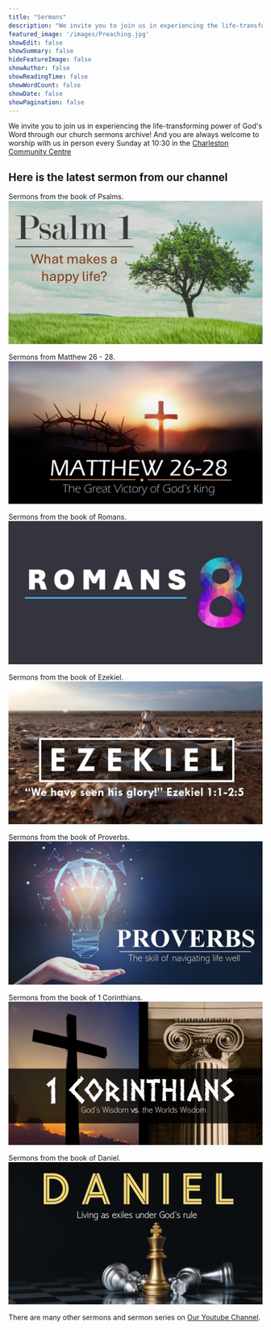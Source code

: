 ```yaml
---
title: "Sermons"
description: "We invite you to join us in experiencing the life-transforming power of God's Word through our church sermons!"
featured_image: '/images/Preaching.jpg'
showEdit: false
showSummary: false
hideFeatureImage: false
showAuthor: false
showReadingTime: false
showWordCount: false
showDate: false
showPagination: false
---
```


We invite you to join us in experiencing the life-transforming power of God's Word through our church sermons archive! And you are always welcome to worship with us in person every Sunday at 10:30 in the [Charleston Community Centre](../contact/#charleston-community-centre)

## Here is the latest sermon from our channel


Sermons from the book of Psalms.
[![Psalms](psalm.jpg)](https://www.youtube.com/playlist?list=PLZ7PZ5No1npHeF43QNrLn-x4-2Nh4B1h2)

Sermons from Matthew 26 - 28.
[![Matthew](Matthew26-28.jpg)](https://youtube.com/playlist?list=PLZ7PZ5No1npFhnvj6IZ21zI9Rf8Vpc8SM)

Sermons from the book of Romans.
[![Romans](romans.jpg)](https://www.youtube.com/playlist?list=PLZ7PZ5No1npH_UcNcjYZyYcrYeeKQMIzK)

Sermons from the book of Ezekiel.
[![Ezekiel](ezekiel.jpg)](https://youtube.com/playlist?list=PLZ7PZ5No1npH1kYINoIExstWl13VgVlHS)

Sermons from the book of Proverbs.
[![Proverbs](proverbs.jpg)](https://www.youtube.com/playlist?list=PLZ7PZ5No1npHiTWJwyro44LlU7nntV73U)

Sermons from the book of 1 Corinthians.
[![1Corinthians](1corinthians.PNG)](https://www.youtube.com/playlist?list=PLZ7PZ5No1npGMp6oUXeZn1pugg4qcAiJv)

Sermons from the book of Daniel.
[![Daniel](daniel.jpeg)](https://www.youtube.com/playlist?list=PLZ7PZ5No1npGhHOvUH2ySo5DkqhDe7FO6)

There are many other sermons and sermon series on [Our Youtube Channel](https://www.youtube.com/channel/UC2SC7RXekX9eLkqmTsQy4SA).
